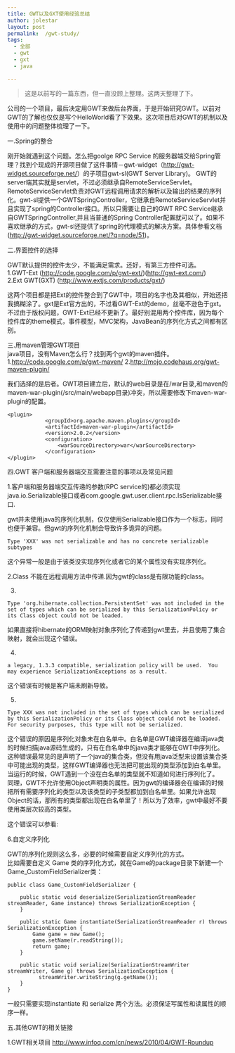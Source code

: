 ```yaml
---
title: GWT以及GXT使用经验总结
author: jolestar
layout: post
permalink:  /gwt-study/
tags:
  - 全部
  - gwt
  - gxt
  - java

---
```



> 这是以前写的一篇东西，但一直没顾上整理。这两天整理了下。

公司的一个项目，最后决定用GWT来做后台界面，于是开始研究GWT。以前对GWT的了解也仅仅是写个HelloWorld看了下效果。这次项目后对GWT的机制以及使用中的问题整体梳理了一下。

<!--more-->

一.Spring的整合

刚开始就遇到这个问题。怎么把goolge RPC Service 的服务器端交给Spring管理？找到个现成的开源项目做了这件事情－gwt-widget（<http://gwt-widget.sourceforge.net/>）的子项目gwt-sl(GWT Server Library)。 GWT的server端其实就是servlet，不过必须继承自RemoteServiceServlet。RemoteServiceServlet负责对GWT远程调用请求的解析以及输出的结果的序列化。gwt-sl提供一个GWTSpringController，它继承自RemoteServiceServlet并且实现了spring的Controller接口。所以只需要让自己的GWT RPC Service继承自GWTSpringController,并且当普通的Spring Controller配置就可以了。如果不喜欢继承的方式，gwt-sl还提供了spring的代理模式的解决方案。具体参看文档(<http://gwt-widget.sourceforge.net/?q=node/51>)。

二.界面控件的选择

GWT默认提供的控件太少，不能满足需求。还好，有第三方控件可选。  
1.GWT-Ext (<http://code.google.com/p/gwt-ext/>)(<http://gwt-ext.com/>)  
2.Ext GWT(GXT) (<http://www.extjs.com/products/gxt/>)

这两个项目都是把Ext的控件整合到了GWT中，项目的名字也及其相似，开始还把我搞糊涂了。gxt是Ext官方出的，不过看GWT-Ext的demo，丝毫不逊色于gxt。不过由于版权问题，GWT-Ext已经不更新了。最好别混用两个控件库，因为每个控件库的theme模式，事件模型，MVC架构，JavaBean的序列化方式之间都有区别。

三.用maven管理GWT项目  
java项目，没有Maven怎么行？找到两个gwt的maven插件。  
1.<http://code.google.com/p/gwt-maven/>
2.<http://mojo.codehaus.org/gwt-maven-plugin/>

我们选择的是后者。GWT项目建立后，默认的web目录是在/war目录,和maven的maven-war-plugin(/src/main/webapp目录)冲突，所以需要修改下maven-war-plugin的配置。

	<plugin>
                <groupId>org.apache.maven.plugins</groupId>
                <artifactId>maven-war-plugin</artifactId>
                <version>2.0.2</version>
                <configuration>
                    <warSourceDirectory>war</warSourceDirectory>
                </configuration>
	</plugin> 

四.GWT 客户端和服务器端交互需要注意的事项以及常见问题

1.客户端和服务器端交互传递的参数(RPC service的)都必须实现java.io.Serializable接口或者com.google.gwt.user.client.rpc.IsSerializable接口.

gwt并未使用java的序列化机制，仅仅使用Serializable接口作为一个标志，同时也便于兼容。但gwt的序列化机制会导致许多诡异的问题。

    Type 'XXX' was not serializable and has no concrete serializable subtypes

这个异常一般是由于该类没实现序列化或者它的某个属性没有实现序列化。

2.Class 不能在远程调用方法中传递.因为gwt的class是有限功能的class。

3.

    Type 'org.hibernate.collection.PersistentSet' was not included in the set of types which can be serialized by this SerializationPolicy or its Class object could not be loaded.

如果直接将hibernate的ORM映射对象序列化了传递到gwt里去，并且使用了集合映射，就会出现这个错误。

4.

    a legacy, 1.3.3 compatible, serialization policy will be used.  You may experience SerializationExceptions as a result.  

这个错误有时候是客户端未刷新导致。

5.

    Type XXX was not included in the set of types which can be serialized by this SerializationPolicy or its Class object could not be loaded. For security purposes, this type will not be serialized.
    

这个错误的原因是序列化对象未在白名单中。白名单是GWT编译器在编译java类的时候扫描java源码生成的，只有在白名单中的java类才能够在GWT中序列化。这种错误最常见的是声明了一个java的集合类，但没有用java泛型来设置该集合类中可能出现的类型，这样GWT编译器也无法把可能出现的类型添加到白名单里。当运行的时候，GWT遇到一个没在白名单的类型就不知道如何进行序列化了。  
同理，GWT不允许使用Object声明类的属性。因为gwt的编译器会在编译的时候把所有需要序列化的类型以及该类型的子类型都加到白名单里。如果允许出现Object的话，那所有的类型都出现在白名单里了！所以为了效率，gwt中最好不要使用类层次较高的类型。

这个错误可以参看:

6.自定义序列化

GWT的序列化规则这么多，必要的时候需要自定义序列化的方式。  
比如需要自定义 Game 类的序列化方式，就在Game的package目录下新建一个Game_CustomFieldSerializer类：

    public class Game_CustomFieldSerializer {
    
        public static void deserialize(SerializationStreamReader streamReader, Game instance) throws SerializationException {
        }
    
        public static Game instantiate(SerializationStreamReader r) throws SerializationException {
            Game game = new Game();
            game.setName(r.readString());
            return game;
        }
    
        public static void serialize(SerializationStreamWriter streamWriter, Game g) throws SerializationException {
              streamWriter.writeString(g.getName());
        }
    }

一般只需要实现instantiate 和 serialize 两个方法。必须保证写属性和读属性的顺序一样。

五.其他GWT的相关链接

1.GWT相关项目 <http://www.infoq.com/cn/news/2010/04/GWT-Roundup>
